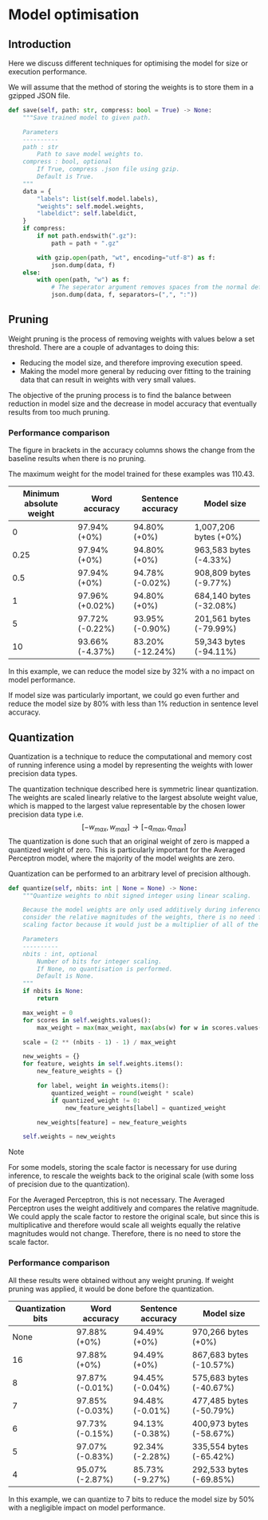 # Model optimisation

## Introduction

Here we discuss different techniques for optimising the model for size or execution performance.

We will assume that the method of storing the weights is to store them in a gzipped JSON file.

```python
def save(self, path: str, compress: bool = True) -> None:
    """Save trained model to given path.

    Parameters
    ----------
    path : str
        Path to save model weights to.
    compress : bool, optional
        If True, compress .json file using gzip.
        Default is True.
    """
    data = {
        "labels": list(self.model.labels),
        "weights": self.model.weights,
        "labeldict": self.labeldict,
    }
    if compress:
        if not path.endswith(".gz"):
            path = path + ".gz"

        with gzip.open(path, "wt", encoding="utf-8") as f:
            json.dump(data, f)
    else:
        with open(path, "w") as f:
            # The seperator argument removes spaces from the normal defaults
            json.dump(data, f, separators=(",", ":"))
```

## Pruning

Weight pruning is the process of removing weights with values below a set threshold. There are a couple of advantages to doing this:

* Reducing the model size, and therefore improving execution speed.
* Making the model more general by reducing over fitting to the training data that can result in weights with very small values.

The objective of the pruning process is to find the balance between reduction in model size and the decrease in model accuracy that eventually results from too much pruning.

### Performance comparison

The figure in brackets in the accuracy columns shows the change from the baseline results when there is no pruning.

The maximum weight  for the model trained for these examples was 110.43.

| Minimum absolute weight | Word accuracy   | Sentence accuracy | Model size              |
| ----------------------- | --------------- | ----------------- | ----------------------- |
| 0                       | 97.94% (+0%)    | 94.80% (+0%)      | 1,007,206 bytes (+0%)   |
| 0.25                    | 97.94% (+0%)    | 94.80% (+0%)      | 963,583 bytes (-4.33%)  |
| 0.5                     | 97.94% (+0%)    | 94.78% (-0.02%)   | 908,809 bytes (-9.77%)  |
| 1                       | 97.96% (+0.02%) | 94.80% (+0%)      | 684,140 bytes (-32.08%) |
| 5                       | 97.72% (-0.22%) | 93.95% (-0.90%)   | 201,561 bytes (-79.99%) |
| 10                      | 93.66% (-4.37%) | 83.20% (-12.24%)  | 59,343 bytes (-94.11%)  |

In this example, we can reduce the model size by 32% with a no impact on model performance. 

If model size was particularly important, we could go even further and reduce the model size by 80% with less than 1% reduction in sentence level accuracy.

## Quantization

Quantization is a technique to reduce the computational and memory cost of running inference using a model by representing the weights with lower precision data types.

The quantization technique described here is symmetric linear quantization. The weights are scaled linearly relative to the largest absolute weight value, which is mapped to the largest value representable by the chosen lower precision data type i.e.
$$
[-w_{max}, w_{max}] \rightarrow [-q_{max}, q_{max}]
$$
The quantization is done such that an original weight of zero is mapped a quantized weight of zero. This is particularly important for the Averaged Perceptron model, where the majority of the model weights are zero.

Quantization can be performed to an arbitrary level of precision although.

```python
def quantize(self, nbits: int | None = None) -> None:
    """Quantize weights to nbit signed integer using linear scaling.

    Because the model weights are only used additively during inference, and we only
    consider the relative magnitudes of the weights, there is no need for keep the
    scaling factor because it would just be a multiplier of all of the weights.

    Parameters
    ----------
    nbits : int, optional
        Number of bits for integer scaling.
        If None, no quantisation is performed.
        Default is None.
    """
    if nbits is None:
        return

    max_weight = 0
    for scores in self.weights.values():
        max_weight = max(max_weight, max(abs(w) for w in scores.values()))

    scale = (2 ** (nbits - 1) - 1) / max_weight

    new_weights = {}
    for feature, weights in self.weights.items():
        new_feature_weights = {}

        for label, weight in weights.items():
            quantized_weight = round(weight * scale)
            if quantized_weight != 0:
                new_feature_weights[label] = quantized_weight

        new_weights[feature] = new_feature_weights

    self.weights = new_weights
```

> [!NOTE]
>
> For some models, storing the scale factor is necessary for use during inference, to rescale the weights back to the original scale (with some loss of precision due to the quantization).
>
> For the Averaged Perceptron, this is not necessary. The Averaged Perceptron uses the weight additively and compares the relative magnitude. We could apply the scale factor to restore the original scale, but since this is multiplicative and therefore would scale all weights equally the relative magnitudes would not change. Therefore, there is no need to store the scale factor.

### Performance comparison

All these results were obtained without any weight pruning. If weight pruning was applied, it would be done before the quantization.

| Quantization bits | Word accuracy   | Sentence accuracy | Model size              |
| ----------------- | --------------- | ----------------- | ----------------------- |
| None              | 97.88% (+0%)    | 94.49% (+0%)      | 970,266 bytes (+0%)     |
| 16                | 97.88% (+0%)    | 94.49% (+0%)      | 867,683 bytes (-10.57%) |
| 8                 | 97.87% (-0.01%) | 94.45% (-0.04%)   | 575,683 bytes (-40.67%) |
| 7                 | 97.85% (-0.03%) | 94.48% (-0.01%)   | 477,485 bytes (-50.79%) |
| 6                 | 97.73% (-0.15%) | 94.13% (-0.38%)   | 400,973 bytes (-58.67%) |
| 5                 | 97.07% (-0.83%) | 92.34% (-2.28%)   | 335,554 bytes (-65.42%) |
| 4                 | 95.07% (-2.87%) | 85.73% (-9.27%)   | 292,533 bytes (-69.85%) |

In this example, we can quantize to 7 bits to reduce the model size by 50% with a negligible impact on model performance. 
